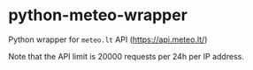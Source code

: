 # python-meteo-wrapper
Python wrapper for `meteo.lt` API (https://api.meteo.lt/)

Note that the API limit is 20000 requests per 24h per IP address. 
